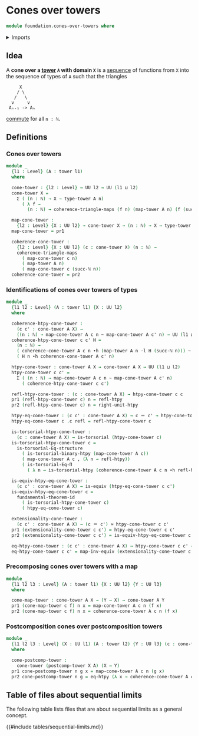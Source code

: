 # Cones over towers

```agda
module foundation.cones-over-towers where
```

<details><summary>Imports</summary>

```agda
open import elementary-number-theory.natural-numbers

open import foundation.binary-homotopies
open import foundation.dependent-pair-types
open import foundation.equality-dependent-function-types
open import foundation.fundamental-theorem-of-identity-types
open import foundation.homotopy-induction
open import foundation.structure-identity-principle
open import foundation.towers
open import foundation.universe-levels

open import foundation-core.commuting-triangles-of-maps
open import foundation-core.equivalences
open import foundation-core.function-extensionality
open import foundation-core.homotopies
open import foundation-core.identity-types
open import foundation-core.torsorial-type-families
open import foundation-core.whiskering-homotopies
```

</details>

## Idea

A **cone over a [tower](foundation.towers.md) `A` with domain `X`** is a
[sequence](foundation.dependent-sequences.md) of functions from `X` into the
sequence of types of `A` such that the triangles

```text
     X
    / \
   /   \
  v     v
 Aₙ₊₁ -> Aₙ
```

[commute](foundation-core.commuting-triangles-of-maps.md) for all `n : ℕ`.

## Definitions

### Cones over towers

```agda
module _
  {l1 : Level} (A : tower l1)
  where

  cone-tower : {l2 : Level} → UU l2 → UU (l1 ⊔ l2)
  cone-tower X =
    Σ ( (n : ℕ) → X → type-tower A n)
      ( λ f →
        (n : ℕ) → coherence-triangle-maps (f n) (map-tower A n) (f (succ-ℕ n)))

  map-cone-tower :
    {l2 : Level} {X : UU l2} → cone-tower X → (n : ℕ) → X → type-tower A n
  map-cone-tower = pr1

  coherence-cone-tower :
    {l2 : Level} {X : UU l2} (c : cone-tower X) (n : ℕ) →
    coherence-triangle-maps
      ( map-cone-tower c n)
      ( map-tower A n)
      ( map-cone-tower c (succ-ℕ n))
  coherence-cone-tower = pr2
```

### Identifications of cones over towers of types

```agda
module _
  {l1 l2 : Level} (A : tower l1) {X : UU l2}
  where

  coherence-htpy-cone-tower :
    (c c' : cone-tower A X) →
    ((n : ℕ) → map-cone-tower A c n ~ map-cone-tower A c' n) → UU (l1 ⊔ l2)
  coherence-htpy-cone-tower c c' H =
    (n : ℕ) →
    ( coherence-cone-tower A c n ∙h (map-tower A n ·l H (succ-ℕ n))) ~
    ( H n ∙h coherence-cone-tower A c' n)

  htpy-cone-tower : cone-tower A X → cone-tower A X → UU (l1 ⊔ l2)
  htpy-cone-tower c c' =
    Σ ( (n : ℕ) → map-cone-tower A c n ~ map-cone-tower A c' n)
      ( coherence-htpy-cone-tower c c')

  refl-htpy-cone-tower : (c : cone-tower A X) → htpy-cone-tower c c
  pr1 (refl-htpy-cone-tower c) n = refl-htpy
  pr2 (refl-htpy-cone-tower c) n = right-unit-htpy

  htpy-eq-cone-tower : (c c' : cone-tower A X) → c ＝ c' → htpy-cone-tower c c'
  htpy-eq-cone-tower c .c refl = refl-htpy-cone-tower c

  is-torsorial-htpy-cone-tower :
    (c : cone-tower A X) → is-torsorial (htpy-cone-tower c)
  is-torsorial-htpy-cone-tower c =
    is-torsorial-Eq-structure
      ( is-torsorial-binary-htpy (map-cone-tower A c))
      ( map-cone-tower A c , (λ n → refl-htpy))
      ( is-torsorial-Eq-Π
        ( λ n → is-torsorial-htpy (coherence-cone-tower A c n ∙h refl-htpy)))

  is-equiv-htpy-eq-cone-tower :
    (c c' : cone-tower A X) → is-equiv (htpy-eq-cone-tower c c')
  is-equiv-htpy-eq-cone-tower c =
    fundamental-theorem-id
      ( is-torsorial-htpy-cone-tower c)
      ( htpy-eq-cone-tower c)

  extensionality-cone-tower :
    (c c' : cone-tower A X) → (c ＝ c') ≃ htpy-cone-tower c c'
  pr1 (extensionality-cone-tower c c') = htpy-eq-cone-tower c c'
  pr2 (extensionality-cone-tower c c') = is-equiv-htpy-eq-cone-tower c c'

  eq-htpy-cone-tower : (c c' : cone-tower A X) → htpy-cone-tower c c' → c ＝ c'
  eq-htpy-cone-tower c c' = map-inv-equiv (extensionality-cone-tower c c')
```

### Precomposing cones over towers with a map

```agda
module _
  {l1 l2 l3 : Level} (A : tower l1) {X : UU l2} {Y : UU l3}
  where

  cone-map-tower : cone-tower A X → (Y → X) → cone-tower A Y
  pr1 (cone-map-tower c f) n x = map-cone-tower A c n (f x)
  pr2 (cone-map-tower c f) n x = coherence-cone-tower A c n (f x)
```

### Postcomposition cones over postcomposition towers

```agda
module _
  {l1 l2 l3 : Level} (X : UU l1) (A : tower l2) {Y : UU l3} (c : cone-tower A Y)
  where

  cone-postcomp-tower :
    cone-tower (postcomp-tower X A) (X → Y)
  pr1 cone-postcomp-tower n g x = map-cone-tower A c n (g x)
  pr2 cone-postcomp-tower n g = eq-htpy (λ x → coherence-cone-tower A c n (g x))
```

## Table of files about sequential limits

The following table lists files that are about sequential limits as a general
concept.

{{#include tables/sequential-limits.md}}

